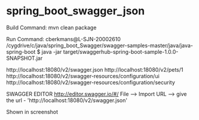 # spring_boot_swagger_json
Build Command: mvn clean package

Run Command: 
cberkmans@L-SJN-20002610 /cygdrive/c/java/spring_boot_Swagger/swagger-samples-master/java/java-spring-boot
$ java -jar target/swaggerhub-spring-boot-sample-1.0.0-SNAPSHOT.jar


http://localhost:18080/v2/swagger.json
http://localhost:18080/v2/pets/1
http://localhost:18080/v2/swagger-resources/configuration/ui
http://localhost:18080/v2/swagger-resources/configuration/security

SWAGGER EDITOR
http://editor.swagger.io/#/
File --> Import URL --> give the url - 'http://localhost:18080/v2/swagger.json'

Shown in screenshot